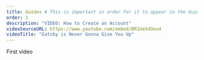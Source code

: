 ```yaml
---
title: Guides # This is important in order for it to appear in the Guides page. Do not change this.
order: 1
description: "VIDEO: How to Create an Account"
videoSourceURL: https://www.youtube.com/embed/BR1UeX4Oou4
videoTitle: "Gatsby is Never Gonna Give You Up"
---
```


First video